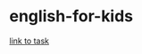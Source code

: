 # english-for-kids
[link to task](https://github.com/rolling-scopes-school/tasks/blob/master/tasks/rslang/english-for-kids.md)
